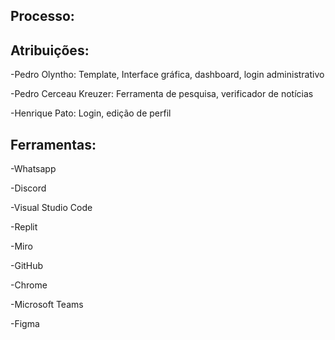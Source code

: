 ## Processo:


## Atribuições:
 -Pedro Olyntho: Template, Interface gráfica, dashboard, login administrativo
 
 -Pedro Cerceau Kreuzer: Ferramenta de pesquisa, verificador de notícias
 
 -Henrique Pato: Login, edição de perfil

## Ferramentas:
 -Whatsapp

 -Discord

 -Visual Studio Code

 -Replit

 -Miro

 -GitHub

 -Chrome

 -Microsoft Teams

 -Figma
